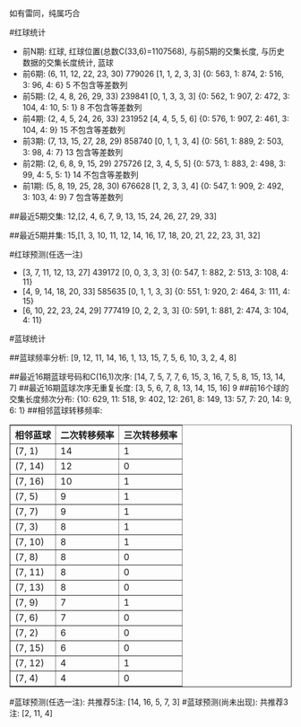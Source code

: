 <!-- 
.. title: 双色球2017010期(2017-01-22)数据分析报告
.. slug: slott-2017010-2017-01-22-report
.. date: 2017-01-23 08:00:00 UTC+08:00
.. tags: Lottery
.. link: 
.. description: 
.. type: text
-->

如有雷同，纯属巧合

<!-- TEASER_END-->

#红球统计

- 前N期: 红球, 红球位置(总数C(33,6)=1107568), 与前5期的交集长度, 与历史数据的交集长度统计, 蓝球
- 前6期: (6, 11, 12, 22, 23, 30) 779026 [1, 1, 2, 3, 3] {0: 563, 1: 874, 2: 516, 3: 96, 4: 6} 5 不包含等差数列
- 前5期: (2, 4, 8, 26, 29, 33) 239841 [0, 1, 3, 3, 3] {0: 562, 1: 907, 2: 472, 3: 104, 4: 10, 5: 1} 8 不包含等差数列
- 前4期: (2, 4, 5, 24, 26, 33) 231952 [4, 4, 5, 5, 6] {0: 576, 1: 907, 2: 461, 3: 104, 4: 9} 15 不包含等差数列
- 前3期: (7, 13, 15, 27, 28, 29) 858740 [0, 1, 1, 3, 4] {0: 561, 1: 889, 2: 503, 3: 98, 4: 7} 13 包含等差数列
- 前2期: (2, 6, 8, 9, 15, 29) 275726 [2, 3, 4, 5, 5] {0: 573, 1: 883, 2: 498, 3: 99, 4: 5, 5: 1} 14 不包含等差数列
- 前1期: (5, 8, 19, 25, 28, 30) 676628 [1, 2, 3, 3, 4] {0: 547, 1: 909, 2: 492, 3: 103, 4: 9} 7 包含等差数列

##最近5期交集:
12,[2, 4, 6, 7, 9, 13, 15, 24, 26, 27, 29, 33]

##最近5期并集:
15,[1, 3, 10, 11, 12, 14, 16, 17, 18, 20, 21, 22, 23, 31, 32]

#红球预测(任选一注)

- [3, 7, 11, 12, 13, 27] 439172 [0, 0, 3, 3, 3] {0: 547, 1: 882, 2: 513, 3: 108, 4: 11}
- [4, 9, 14, 18, 20, 33] 585635 [0, 1, 1, 3, 3] {0: 551, 1: 920, 2: 464, 3: 111, 4: 15}
- [6, 10, 22, 23, 24, 29] 777419 [0, 2, 2, 3, 3] {0: 591, 1: 881, 2: 474, 3: 104, 4: 11}

#蓝球统计

##蓝球频率分析:
[9, 12, 11, 14, 16, 1, 13, 15, 7, 5, 6, 10, 3, 2, 4, 8]

##最近16期蓝球号码和C(16,1)次序:
 [14, 7, 5, 7, 7, 6, 15, 3, 16, 7, 5, 8, 15, 13, 14, 7]
##最近16期蓝球次序无重复长度:
 [3, 5, 6, 7, 8, 13, 14, 15, 16] 9
##前16个球的交集长度频次分布:
{10: 629, 11: 518, 9: 402, 12: 261, 8: 149, 13: 57, 7: 20, 14: 9, 6: 1}
##相邻蓝球转移频率:
 <table border="1" class="table table-striped dataframe">
  <thead>
    <tr style="text-align: right;">
      <th>相邻蓝球</th>
      <th>二次转移频率</th>
      <th>三次转移频率</th>
    </tr>
  </thead>
  <tbody>
    <tr>
      <td>(7, 1)</td>
      <td>14</td>
      <td>1</td>
    </tr>
    <tr>
      <td>(7, 14)</td>
      <td>12</td>
      <td>0</td>
    </tr>
    <tr>
      <td>(7, 16)</td>
      <td>10</td>
      <td>1</td>
    </tr>
    <tr>
      <td>(7, 5)</td>
      <td>9</td>
      <td>1</td>
    </tr>
    <tr>
      <td>(7, 7)</td>
      <td>9</td>
      <td>1</td>
    </tr>
    <tr>
      <td>(7, 3)</td>
      <td>8</td>
      <td>1</td>
    </tr>
    <tr>
      <td>(7, 10)</td>
      <td>8</td>
      <td>1</td>
    </tr>
    <tr>
      <td>(7, 8)</td>
      <td>8</td>
      <td>0</td>
    </tr>
    <tr>
      <td>(7, 11)</td>
      <td>8</td>
      <td>0</td>
    </tr>
    <tr>
      <td>(7, 13)</td>
      <td>8</td>
      <td>0</td>
    </tr>
    <tr>
      <td>(7, 9)</td>
      <td>7</td>
      <td>1</td>
    </tr>
    <tr>
      <td>(7, 6)</td>
      <td>7</td>
      <td>0</td>
    </tr>
    <tr>
      <td>(7, 2)</td>
      <td>6</td>
      <td>0</td>
    </tr>
    <tr>
      <td>(7, 15)</td>
      <td>6</td>
      <td>0</td>
    </tr>
    <tr>
      <td>(7, 12)</td>
      <td>4</td>
      <td>1</td>
    </tr>
    <tr>
      <td>(7, 4)</td>
      <td>4</td>
      <td>0</td>
    </tr>
  </tbody>
</table>
#蓝球预测(任选一注):
共推荐5注: [14, 16, 5, 7, 3]
#蓝球预测(尚未出现):
共推荐3注: [2, 11, 4]

